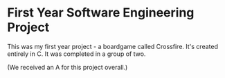 # First Year Software Engineering Project

This was my first year project - a boardgame called Crossfire. It's created entirely in C. It was completed in a group of two. 

(We received an A for this project overall.)
